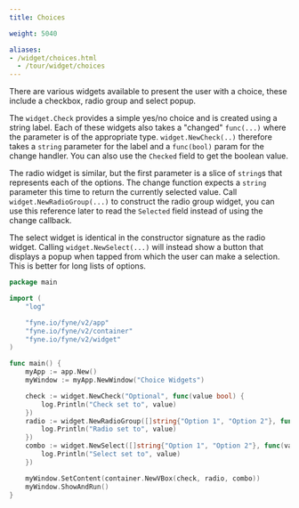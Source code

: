```yaml
---
title: Choices

weight: 5040

aliases:
- /widget/choices.html
  - /tour/widget/choices
---
```


There are various widgets available to present the user with
a choice, these include a checkbox, radio group and select popup.

The `widget.Check` provides a simple yes/no choice and is created
using a string label. Each of these widgets also takes a
"changed" `func(...)` where the parameter is of the appropriate
type. `widget.NewCheck(..)` therefore takes a `string` parameter for
the label and a `func(bool)` param for the change handler.
You can also use the `Checked` field to get the boolean value.

The radio widget is similar, but the first parameter is a
slice of `string`s that represents each of the options.
The change function expects a `string` parameter this time
to return the currently selected value. Call `widget.NewRadioGroup(...)`
to construct the radio group widget, you can use this reference
later to read the `Selected` field instead of using the change
callback.

The select widget is identical in the constructor signature
as the radio widget. Calling `widget.NewSelect(...)` will
instead show a button that displays a popup when tapped from
which the user can make a selection. This is better for long
lists of options.

```go
package main

import (
	"log"

	"fyne.io/fyne/v2/app"
	"fyne.io/fyne/v2/container"
	"fyne.io/fyne/v2/widget"
)

func main() {
	myApp := app.New()
	myWindow := myApp.NewWindow("Choice Widgets")

	check := widget.NewCheck("Optional", func(value bool) {
		log.Println("Check set to", value)
	})
	radio := widget.NewRadioGroup([]string{"Option 1", "Option 2"}, func(value string) {
		log.Println("Radio set to", value)
	})
	combo := widget.NewSelect([]string{"Option 1", "Option 2"}, func(value string) {
		log.Println("Select set to", value)
	})

	myWindow.SetContent(container.NewVBox(check, radio, combo))
	myWindow.ShowAndRun()
}
```
